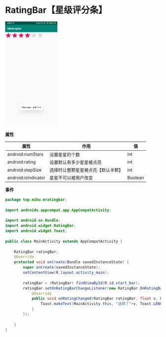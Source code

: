 # RatingBar【星级评分条】

<img src="rating_bar-images/device-2019-11-14-001534.png" alt="device-2019-11-14-001534" style="zoom: 33%;" />

**属性**

| 属性                | 作用                               | 值      |
| ------------------- | ---------------------------------- | ------- |
| android:numStars    | 设置星星的个数                     | int     |
| android:rating      | 设置默认有多少星星被点亮           | int     |
| android:stepSize    | 选择时让整颗星星被点亮【默认半颗】 | int     |
| android:isIndicator | 星星不可以被用户改变               | Boolean |

**事件**

```java
package top.miku.mratingbar;

import androidx.appcompat.app.AppCompatActivity;

import android.os.Bundle;
import android.widget.RatingBar;
import android.widget.Toast;

public class MainActivity extends AppCompatActivity {

    RatingBar ratingBar;
    @Override
    protected void onCreate(Bundle savedInstanceState) {
        super.onCreate(savedInstanceState);
        setContentView(R.layout.activity_main);

        ratingBar = (RatingBar) findViewById(R.id.start_bar);
        ratingBar.setOnRatingBarChangeListener(new RatingBar.OnRatingBarChangeListener() {
            @Override
            public void onRatingChanged(RatingBar ratingBar, float v, boolean b) {
                Toast.makeText(MainActivity.this, "选择了"+v, Toast.LENGTH_SHORT).show();
            }
        });

    }
}
```